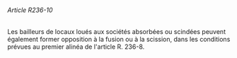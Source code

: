 ###### Article R236-10

Les bailleurs de locaux loués aux sociétés absorbées ou scindées peuvent également former opposition à la fusion ou à la scission, dans les conditions prévues au premier alinéa de l'article R. 236-8.

